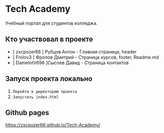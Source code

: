 # Tech Academy

Учебный портал для студентов колледжа.

## Кто участвовал в проекте

-   [ zxcpozer66 ] Рубцов Антон - Главная страница, header
-   [ Frolov3 ] Фролов Дмитрий - Страница курсов, footer, Readme.md
-   [ DamelotV696 ]Сысоев Давид - Страница контактов

## Запуск проекта локально

1. `Перейти в директорию проекта`
2. `Запустить index.html`

## Github pages

https://zxcpozer66.github.io/Tech-Academy/
